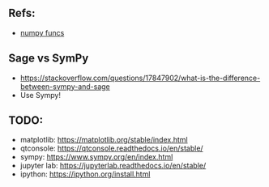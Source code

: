 ## Refs:

* [numpy funcs](https://numpy.org/doc/stable/user/quickstart.html#functions-and-methods-overview)

## Sage vs SymPy

* https://stackoverflow.com/questions/17847902/what-is-the-difference-between-sympy-and-sage
* Use Sympy!

## TODO:

* matplotlib: https://matplotlib.org/stable/index.html
* qtconsole: https://qtconsole.readthedocs.io/en/stable/
* sympy: https://www.sympy.org/en/index.html
* jupyter lab: https://jupyterlab.readthedocs.io/en/stable/
* ipython: https://ipython.org/install.html